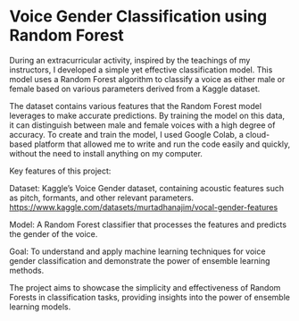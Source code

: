 # Voice Gender Classification using Random Forest
During an extracurricular activity, inspired by the teachings of my instructors, I developed a simple yet effective classification model. This model uses a Random Forest algorithm to classify a voice as either male or female based on various parameters derived from a Kaggle dataset.

The dataset contains various features that the Random Forest model leverages to make accurate predictions. By training the model on this data, it can distinguish between male and female voices with a high degree of accuracy.
To create and train the model, I used Google Colab, a cloud-based platform that allowed me to write and run the code easily and quickly, without the need to install anything on my computer.

Key features of this project:

Dataset: Kaggle’s Voice Gender dataset, containing acoustic features such as pitch, formants, and other relevant parameters. 
https://www.kaggle.com/datasets/murtadhanajim/vocal-gender-features

Model: A Random Forest classifier that processes the features and predicts the gender of the voice.

Goal: To understand and apply machine learning techniques for voice gender classification and demonstrate the power of ensemble learning methods.

The project aims to showcase the simplicity and effectiveness of Random Forests in classification tasks, providing insights into the power of ensemble learning models.
